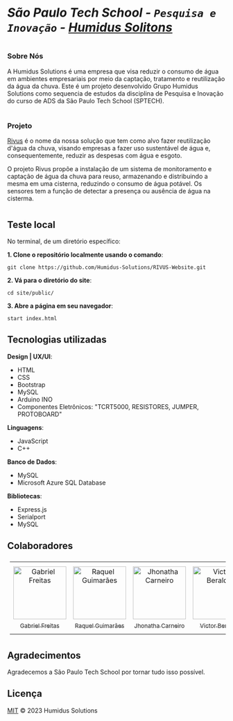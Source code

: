 # *São Paulo Tech School - `Pesquisa e Inovação` - [Humidus Solitons](https://github.com/Humidus-Solutions/)*

# 

### Sobre Nós

A Humidus Solutions é uma empresa que visa reduzir o consumo de água em ambientes empresariais por meio da captação, tratamento e reutilização da água da chuva.
Este é um projeto desenvolvido Grupo Humidus Solutions como sequencia de estudos da disciplina de Pesquisa e Inovação do curso de ADS da São Paulo Tech School (SPTECH).

#

### Projeto

[Rivus](https://github.com/Humidus-Solutions/RIVUS-Website) é o nome da nossa solução que tem como alvo fazer reutilização d'água da chuva, visando empresas a fazer uso sustentável de água e, consequentemente, reduzir as despesas com água e esgoto.

O projeto Rivus propõe a instalação de um sistema de monitoramento e captação de água da chuva para reuso, armazenando e distribuindo a mesma em uma cisterna, reduzindo o consumo de água potável. Os sensores tem a função de detectar a presença ou ausência de água na cisterma.

#


## Teste local
No terminal, de um diretório específico:

**1. Clone o repositório localmente usando o comando**: 
```
git clone https://github.com/Humidus-Solutions/RIVUS-Website.git
```

**2. Vá para o diretório do site**:
```
cd site/public/
```
    
**3. Abre a página em seu navegador**:
```
start index.html
```

## Tecnologias utilizadas
**Design | UX/UI**:
 * HTML
 * CSS
 * Bootstrap
 * MySQL
 * Arduino INO
 * Componentes Eletrônicos: "TCRT5000, RESISTORES, JUMPER, PROTOBOARD"
 
**Linguagens**:
 * JavaScript
 * C++ 
 
 **Banco de Dados**:
 * MySQL
 * Microsoft Azure SQL Database
 
 **Bibliotecas**:
  * Express.js
  * Serialport
  * MySQL

## Colaboradores

<table style="padding:6px"><tr>
    <td align=center width=134px><a href="https://github.com/Gabriel-N-Freitas"><img src="https://github.com/Gabriel-N-Freitas.png" alt="Gabriel Freitas" width=122px><sub><br/>Gabriel Freitas</sub></a></td>
     <td align=center width=134px><a href="https://github.com/raquelmiyy"><img src="https://github.com/raquelmiyy.png" alt="Raquel Guimarães" width=122px><sub><br/>Raquel Guimarães</sub></a></td>
    <td align=center width=134px><a href="https://github.com/jhonathaGC"><img src="https://github.com/jhonathaGC.png" alt="Jhonatha Carneiro" width=122px><sub><br/>Jhonatha Carneiro</sub></a></td>
    <td align=center width=134px><a href="https://github.com/VictorBeralde"><img src="https://github.com/VictorBeralde.png" alt="Victor Beralde" width=122px><sub><br/>Victor Beralde</sub></a></td>
    <td align=center width=134px><a href="https://github.com/erickNA2"><img src="https://github.com/erickNA2.png" alt="Erick Araújo" width=122px><sub><br/><br/>Erick Araújo</sub></a></td>
    <td align=center width=134px><a href="https://github.com/danielvor"><img src="https://github.com/danielvor.png" alt="Daniel Rodrigues" width=122px><sub><br/>Daniel Rodrigues</sub></a></td>
  </tr><tr></tr><tr>
</tr></table>

## Agradecimentos

Agradecemos a São Paulo Tech School por tornar tudo isso possível. 

## Licença

[MIT](LICENSE) © 2023 Humidus Solutions 

